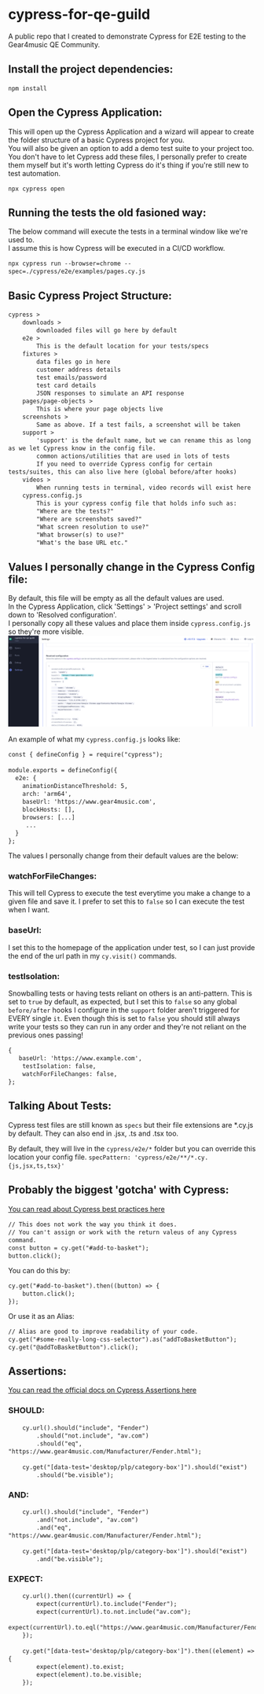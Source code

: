 # cypress-for-qe-guild
A public repo that I created to demonstrate Cypress for E2E testing to the Gear4music QE Community.

## Install the project dependencies:
```
npm install
```

## Open the Cypress Application:
This will open up the Cypress Application and a wizard will appear to create the folder structure of a basic Cypress project for you.  
You will also be given an option to add a demo test suite to your project too.  
You don't have to let Cypress add these files, I personally prefer to create them myself but it's worth letting Cypress do it's thing if you're still new to test automation.   
```
npx cypress open
```

## Running the tests the old fasioned way:
The below command will execute the tests in a terminal window like we're used to.  
I assume this is how Cypress will be executed in a CI/CD workflow.  
```
npx cypress run --browser=chrome --spec=./cypress/e2e/examples/pages.cy.js
```

## Basic Cypress Project Structure:
```
cypress >
	downloads >
		downloaded files will go here by default
	e2e >
		This is the default location for your tests/specs
	fixtures >
		data files go in here
		customer address details
		test emails/password
		test card details
		JSON responses to simulate an API response
	pages/page-objects >
		This is where your page objects live
	screenshots >
		Same as above. If a test fails, a screenshot will be taken
	support >
		'support' is the default name, but we can rename this as long as we let Cypress know in the config file.
		common actions/utilities that are used in lots of tests
		If you need to override Cypress config for certain tests/suites, this can also live here (global before/after hooks)
	videos >
		When running tests in terminal, video records will exist here
	cypress.config.js
		This is your cypress config file that holds info such as:
		"Where are the tests?" 
		"Where are screenshots saved?"
		"What screen resolution to use?"
		"What browser(s) to use?"
		"What's the base URL etc."
```


## Values I personally change in the Cypress Config file:
By default, this file will be empty as all the default values are used.  
In the Cypress Application, click 'Settings' > 'Project settings' and scroll down to 'Resolved configuration'.  
I personally copy all these values and place them inside `cypress.config.js` so they're more visible.  
![Cypress Config](image.png)

An example of what my `cypress.config.js` looks like:
```
const { defineConfig } = require("cypress");

module.exports = defineConfig({
  e2e: {
    animationDistanceThreshold: 5,
    arch: 'arm64',
    baseUrl: 'https://www.gear4music.com',
    blockHosts: [],
    browsers: [...]
	 ...
  }
};
```

The values I personally change from their default values are the below:  
### watchForFileChanges:
This will tell Cypress to execute the test everytime you make a change to a given file and save it. I prefer to set this to `false` so I can execute the test when I want.  
  
### baseUrl:
I set this to the homepage of the application under test, so I can just provide the end of the url path in my `cy.visit()` commands.  
  
### testIsolation:
Snowballing tests or having tests reliant on others is an anti-pattern. This is set to `true` by default, as expected, but I set this to `false` so any global `before/after` hooks I configure in the `support` folder aren't triggered for EVERY single `it`. Even though this is set to `false` you should still always write your tests so they can run in any order and they're not reliant on the previous ones passing!  

```
{
   baseUrl: 'https://www.example.com',
	testIsolation: false,
	watchForFileChanges: false,
};
```
	

## Talking About Tests:
Cypress test files are still known as `specs` but their file extensions are *.cy.js by default.
They can also end in .jsx, .ts and .tsx too.

By default, they will live in the `cypress/e2e/*` folder but you can override this location your config file.
`specPattern: 'cypress/e2e/**/*.cy.{js,jsx,ts,tsx}'`

## Probably the biggest 'gotcha' with Cypress:
[You can read about Cypress best practices here](https://docs.cypress.io/guides/references/best-practices)

```
// This does not work the way you think it does.
// You can't assign or work with the return valeus of any Cypress command.
const button = cy.get("#add-to-basket");
button.click();
```

You can do this by:
```
cy.get("#add-to-basket").then((button) => {
	button.click();
});
```

Or use it as an Alias:
```
// Alias are good to improve readability of your code.
cy.get("#some-really-long-css-selector").as("addToBasketButton");
cy.get("@addToBasketButton").click();
```

## Assertions:

[You can read the official docs on Cypress Assertions here](https://docs.cypress.io/guides/references/assertions)

### SHOULD:
```
	cy.url().should("include", "Fender")
		.should("not.include", "av.com")
		.should("eq", "https://www.gear4music.com/Manufacturer/Fender.html");

	cy.get("[data-test='desktop/plp/category-box']").should("exist")
		.should("be.visible");
```

### AND:
```
	cy.url().should("include", "Fender")
		.and("not.include", "av.com")
		.and("eq", "https://www.gear4music.com/Manufacturer/Fender.html");

	cy.get("[data-test='desktop/plp/category-box']").should("exist")
		.and("be.visible");
```

### EXPECT:
```
	cy.url().then((currentUrl) => {
		expect(currentUrl).to.include("Fender");
		expect(currentUrl).to.not.include("av.com");
		expect(currentUrl).to.eql("https://www.gear4music.com/Manufacturer/Fender.html");
	});

	cy.get("[data-test='desktop/plp/category-box']").then((element) => {
		expect(element).to.exist;
		expect(element).to.be.visible;
	});
```